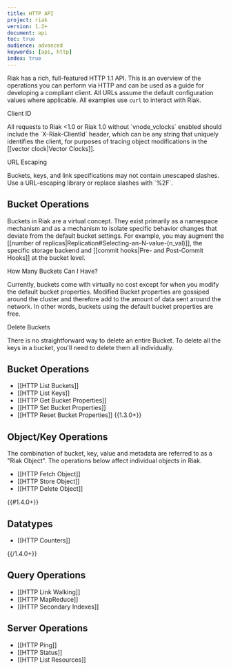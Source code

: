 ```yaml
---
title: HTTP API
project: riak
version: 1.2+
document: api
toc: true
audience: advanced
keywords: [api, http]
index: true
---
```


Riak has a rich, full-featured HTTP 1.1 API.  This is an overview of the
operations you can perform via HTTP and can be used as a guide for developing a
compliant client.  All URLs assume the default configuration values where
applicable. All examples use `curl` to interact with Riak.

<div class="note"><div class="title">Client ID</div>
<p>All requests to Riak &lt;1.0 or Riak 1.0 without `vnode_vclocks` enabled
should include the `X-Riak-ClientId` header, which can be any string that
uniquely identifies the client, for purposes of tracing object modifications in
the [[vector clock|Vector Clocks]].</p>
</div>

<div class="note"><div class="title">URL Escaping</div>
<p>Buckets, keys, and link specifications may not contain unescaped slashes. Use
a URL-escaping library or replace slashes with `%2F`.</p>
</div>

## Bucket Operations

Buckets in Riak are a virtual concept. They exist primarily as a namespace
mechanism and as a mechanism to isolate specific behavior changes that deviate
from the default bucket settings. For example, you may augment the [[number of
replicas|Replication#Selecting-an-N-value-(n_val)]], the specific storage
backend and [[commit hooks|Pre- and Post-Commit Hooks]] at the bucket level. 

<div class="info"><div class="title">How Many Buckets Can I Have?</div>
<p>Currently, buckets come with virtually no cost except for when you modify the
default bucket properties. Modified Bucket properties are gossiped around the
cluster and therefore add to the amount of data sent around the network. In
other words, buckets using the default bucket properties are free.</p>
</div>

<div class="note"><div class="title">Delete Buckets</div>
<p>There is no straightforward way to delete an entire Bucket. To delete all
the keys in a bucket, you'll need to delete them all individually.</P>
</div>

## Bucket Operations

* [[HTTP List Buckets]]
* [[HTTP List Keys]]
* [[HTTP Get Bucket Properties]]
* [[HTTP Set Bucket Properties]]
* [[HTTP Reset Bucket Properties]] {{1.3.0+}}

## Object/Key Operations 

The combination of bucket, key, value and metadata are referred to as a "Riak
Object". The operations below affect individual objects in Riak.

* [[HTTP Fetch Object]]
* [[HTTP Store Object]]
* [[HTTP Delete Object]]

{{#1.4.0+}}
## Datatypes

* [[HTTP Counters]]

{{/1.4.0+}}

## Query Operations

* [[HTTP Link Walking]]
* [[HTTP MapReduce]]
* [[HTTP Secondary Indexes]]

## Server Operations

* [[HTTP Ping]]
* [[HTTP Status]]
* [[HTTP List Resources]]
